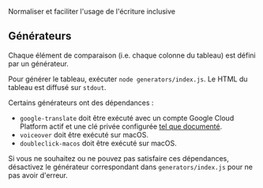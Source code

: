 Normaliser et faciliter l'usage de l'écriture inclusive


Générateurs
-----------

Chaque élément de comparaison (i.e. chaque colonne du tableau) est défini par un générateur.

Pour générer le tableau, exécuter `node generators/index.js`. Le HTML du tableau est diffusé sur `stdout`.

Certains générateurs ont des dépendances :

- `google-translate` doit être exécuté avec un compte Google Cloud Platform actif et une clé privée configurée [tel que documenté](https://cloud.google.com/translate/docs/quickstart-client-libraries).
- `voiceover` doit être exécuté sur macOS.
- `doubleclick-macos` doit être exécuté sur macOS.

Si vous ne souhaitez ou ne pouvez pas satisfaire ces dépendances, désactivez le générateur correspondant dans `generators/index.js` pour ne pas avoir d'erreur.
